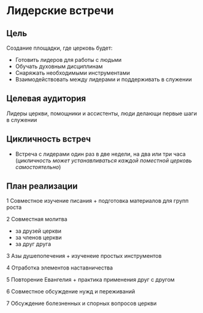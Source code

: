 # Лидерские встречи
## Цель 
Создание площадки, где церковь будет:
* Готовить лидеров для работы с людьми 
* Обучать духовным дисциплинам 
* Снаряжать необходимыми инструментами 
* Взаимодействовать между лидерами и поддерживать в служении

## Целевая аудитория
Лидеры церкви, помощники и ассистенты, люди делающи первые шаги в служении

## Цикличность встреч
* Встреча с лидерами один раз в две недели, на два или три часа  (*цикличность может устанавливаться каждой поместной церковь самостоятельно*)

## План реализации
1 Совместное изучение писания + подготовка материалов для групп роста

2 Совместная молитва
  * за друзей церкви
  * за членов церкви
  * за друг друга

3 Азы душепопечения + изученеие простых инструментов

4 Отработка элементов наставничества 

5 Повторение Евангелия + практика применения друг с другом

6 Совместное обсуждение нужд и переживаний

7 Обсуждение болезненных и спорных вопросов церкви
